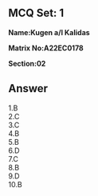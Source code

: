 ## MCQ Set: 1

**Name:Kugen a/l Kalidas**

**Matrix No:A22EC0178**

**Section:02**

## Answer
1.B<br>
2.C<br>
3.C<br>
4.B<br>
5.B<br>
6.D<br>
7.C<br>
8.B<br>
9.D<br>
10.B<br>

